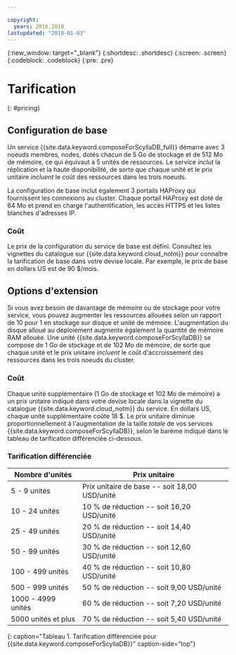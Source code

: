 ```yaml
---

copyright:
  years: 2016,2018
lastupdated: "2018-01-03"
---
```


{:new_window: target="_blank"}
{:shortdesc: .shortdesc}
{:screen: .screen}
{:codeblock: .codeblock}
{:pre: .pre}

# Tarification
{: #pricing}

## Configuration de base
Un service {{site.data.keyword.composeForScyllaDB_full}} démarre avec 3 noeuds membres, nodes, dotés chacun de 5 Go de stockage et de 512 Mo de mémoire, ce qui équivaut à 5 unités de ressources. Le service _inclut_ la réplication et la haute disponibilité, de sorte que chaque unité et le prix unitaire _incluent_ le coût des ressources dans les trois noeuds.

La configuration de base inclut également 3 portails HAProxy qui fournissent les connexions au cluster. Chaque portail HAProxy est doté de 64 Mo et prend en charge l'authentification, les accès HTTPS et les listes blanches d'adresses IP.

### Coût
Le prix de la configuration du service de base est défini. Consultez les vignettes du catalogue sur {{site.data.keyword.cloud_notm}} pour connaître la tarification de base dans votre devise locale. Par exemple, le prix de base en dollars US est de 90 $/mois. 

## Options d'extension
Si vous avez besoin de davantage de mémoire ou de stockage pour votre service, vous pouvez augmenter les ressources allouées selon un rapport de 10 pour 1 en stockage sur disque et unité de mémoire. L'augmentation du disque alloué au déploiement augmente également la quantité de mémoire RAM allouée. Une unité {{site.data.keyword.composeForScyllaDB}} se compose de 1 Go de stockage et de 102 Mo de mémoire, de sorte que chaque unité et le prix unitaire _incluent_ le coût d'accroissement des ressources dans les trois noeuds du cluster.

### Coût
Chaque unité supplémentaire (1 Go de stockage et 102 Mo de mémoire) a un prix unitaire indiqué dans votre devise locale dans la vignette du catalogue {{site.data.keyword.cloud_notm}} du service. En dollars US, chaque unité supplémentaire coûte 18 $. Le prix unitaire diminue proportionnellement à l'augmentation de la taille _totale_ de vos services {{site.data.keyword.composeForScyllaDB}}, selon le barème indiqué dans le tableau de tarification différenciée ci-dessous.

### Tarification différenciée
Nombre d'unités|Prix unitaire
----------|-----------
5 - 9 unités|Prix unitaire de base -- soit 18,00 USD/unité
10 - 24 unités|10 % de réduction -- soit 16,20 USD/unité
25 - 49 unités|20 % de réduction -- soit 14,40 USD/unité
50 - 99 unités|30 % de réduction -- soit 12,60 USD/unité
100 - 499 unités|40 % de réduction -- soit 10,80 USD/unité
500 - 999 unités|50 % de réduction -- soit 9,00 USD/unité
1000 - 4999 unités|60 % de réduction -- soit 7,20 USD/unité
5000 unités et plus|70 % de réduction -- soit 5,40 USD/unité
{: caption="Tableau 1. Tarification différenciée pour {{site.data.keyword.composeForScyllaDB}}" caption-side="top"}
